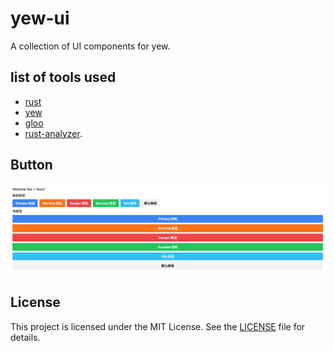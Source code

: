 # yew-ui

A collection of UI components for yew.

## list of tools used
- [rust](https://www.rust-lang.org) 
- [yew](https://yew.rs/)
- [gloo](https://docs.rs/gloo/latest/gloo/)
- [rust-analyzer](https://marketplace.visualstudio.com/items?itemName=rust-lang.rust-analyzer).

## Button
![img](./docs/assets/button.jpg)

## License

This project is licensed under the MIT License. See the [LICENSE](./LICENSE.txt) file for details.
